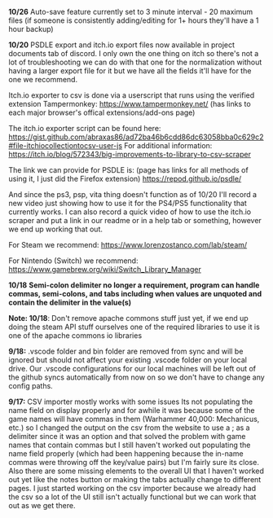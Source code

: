**10/26**
Auto-save feature currently set to 3 minute interval - 20 maximum files (if someone is consistently adding/editing for 1+ hours they'll have a 1 hour backup)

**10/20**
PSDLE export and itch.io export files now available in project documents tab of discord.
I only own the one thing on itch so there's not a lot of troubleshooting we can do with that one for the normalization without having a larger export file for it but we have all the fields it'll have for the one we recommend. 

Itch.io exporter to csv is done via a userscript that runs using the verified extension Tampermonkey:
https://www.tampermonkey.net/  (has links to each major browser's offical extensions/add-ons page)

The itch.io exporter script can be found here:
https://gist.github.com/abraxas86/ad72ba46b6cdd86dc63058bba0c629c2#file-itchiocollectiontocsv-user-js
For additional information:
https://itch.io/blog/572343/big-improvements-to-library-to-csv-scraper

The link we can provide for PSDLE is: (page has links for all methods of using it, I just did the Firefox extension)
https://repod.github.io/psdle/

And since the ps3, psp, vita thing doesn't function as of 10/20 I'll record a new video just showing how to use it for the PS4/PS5 functionality that currently works.
I can also record a quick video of how to use the itch.io scraper and put a link in our readme or in a help tab or something, however we end up working that out.


For Steam we recommend: https://www.lorenzostanco.com/lab/steam/

For Nintendo (Switch) we recommend: https://www.gamebrew.org/wiki/Switch_Library_Manager


**10/18**
**Semi-colon delimiter no longer a requirement, program can handle commas, semi-colons, and tabs including when values are unquoted and contain the delimiter in the value(s)**

**Note: 10/18**: Don't remove apache commons stuff just yet, if we end up doing the steam API stuff ourselves one of the required libraries to use it is one of the apache commons io libraries

**9/18:**
.vscode folder and bin folder are removed from sync and will be ignored but should not affect your existing .vscode folder on your local drive.
Our .vscode configurations for our local machines will be left out of the github syncs automatically from now on so we don't have to change any config paths.

**9/17:**
CSV importer mostly works with some issues
Its not populating the name field on display properly and for awhile it 
was because some of the game names will have commas in them (Warhammer 40,000: Mechanicus, etc.)
so I changed the output on the csv from the website to use a ; as a delimiter since it was an option
and that solved the problem with game names that contain commas but I still haven't worked out populating the
name field properly (which had been happening because the in-name commas were throwing off the key/value pairs)
but I'm fairly sure its close. Also there are some missing elements to the overall UI that I haven't worked out yet like the notes button
or making the tabs actually change to different pages. I just started working on the csv importer because we already had the csv so a lot of the UI
still isn't actually functional but we can work that out as we get there. 
